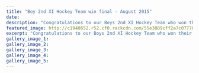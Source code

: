 ```yaml
---
title: "Boy 2nd XI Hockey Team win final - August 2015"
date: 
description: "Congratulations to our Boys 2nd XI Hockey Team who won their final on Friday 28 August against Steelers 4-2."
featured_image: http://c1940652.r52.cf0.rackcdn.com/55e3889cff2a7c07770009cb/Boys-2nds-hockey-won-2015.jpg
excerpt: "Congratulations to our Boys 2nd XI Hockey Team who won their final on Friday 28 August against Steelers 4-2."
gallery_image_1: 
gallery_image_2: 
gallery_image_3: 
gallery_image_4: 
gallery_image_5: 
---
```

